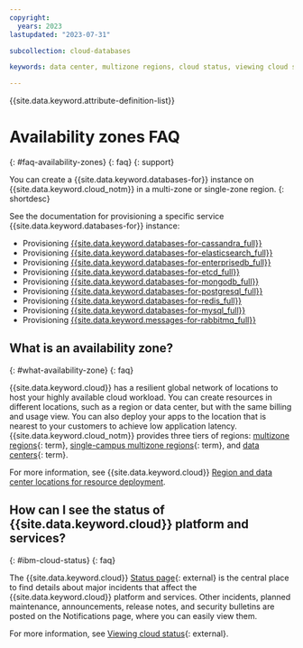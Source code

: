 ```yaml
---
copyright:
  years: 2023
lastupdated: "2023-07-31"

subcollection: cloud-databases

keywords: data center, multizone regions, cloud status, viewing cloud status, incident

---
```


{{site.data.keyword.attribute-definition-list}}

# Availability zones FAQ
{: #faq-availability-zones}
{: faq}
{: support}

You can create a {{site.data.keyword.databases-for}} instance on {{site.data.keyword.cloud_notm}} in a multi-zone or single-zone region.
{: shortdesc}

See the documentation for provisioning a specific service {{site.data.keyword.databases-for}} instance: 

- Provisioning [{{site.data.keyword.databases-for-cassandra_full}}](/docs/databases-for-cassandra?topic=databases-for-cassandra-provisioning)
- Provisioning [{{site.data.keyword.databases-for-elasticsearch_full}}](/docs/databases-for-elasticsearch?topic=databases-for-elasticsearch-provisioning-new)
- Provisioning [{{site.data.keyword.databases-for-enterprisedb_full}}](/docs/databases-for-enterprisedb?topic=databases-for-enterprisedb-provisioning)
- Provisioning [{{site.data.keyword.databases-for-etcd_full}}](/docs/databases-for-etcd?topic=databases-for-etcd-provisioning)
- Provisioning [{{site.data.keyword.databases-for-mongodb_full}}](/docs/databases-for-mongodb?topic=databases-for-mongodb-provisioning)
- Provisioning [{{site.data.keyword.databases-for-postgresql_full}}](/docs/databases-for-postgresql?topic=databases-for-postgresql-provisioning)
- Provisioning [{{site.data.keyword.databases-for-redis_full}}](/docs/databases-for-redis?topic=databases-for-redis-provisioning)
- Provisioning [{{site.data.keyword.databases-for-mysql_full}}](/docs/databases-for-mysql?topic=databases-for-mysql-provisioning)
- Provisioning [{{site.data.keyword.messages-for-rabbitmq_full}}](/docs/messages-for-rabbitmq?topic=messages-for-rabbitmq-provisioning)

## What is an availability zone?
{: #what-availability-zone}
{: faq}

{{site.data.keyword.cloud}} has a resilient global network of locations to host your highly available cloud workload. You can create resources in different locations, such as a region or data center, but with the same billing and usage view. You can also deploy your apps to the location that is nearest to your customers to achieve low application latency. {{site.data.keyword.cloud_notm}} provides three tiers of regions: [multizone regions](#x9774820){: term}, [single-campus multizone regions](#x10127487){: term}, and [data centers](#x2439906){: term}.

For more information, see {{site.data.keyword.cloud}} [Region and data center locations for resource deployment](/docs/overview?topic=overview-locations).

## How can I see the status of {{site.data.keyword.cloud}} platform and services?
{: #ibm-cloud-status}
{: faq}

The {{site.data.keyword.cloud}} [Status page](https://cloud.ibm.com/status){: external} is the central place to find details about major incidents that affect the {{site.data.keyword.cloud}} platform and services. Other incidents, planned maintenance, announcements, release notes, and security bulletins are posted on the Notifications page, where you can easily view them.

For more information, see [Viewing cloud status](https://cloud.ibm.com/docs/get-support?topic=get-support-viewing-cloud-status){: external}.

